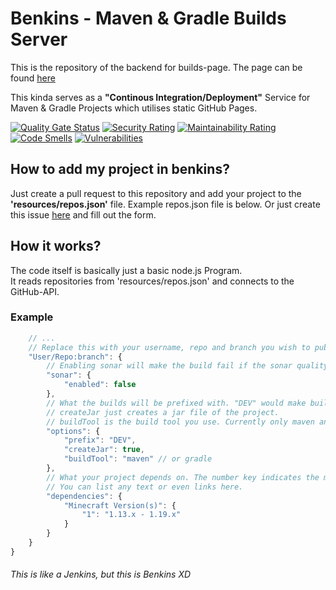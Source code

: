 # Benkins - Maven & Gradle Builds Server

This is the repository of the backend for builds-page. The page can be found [here](https://ci.bxteam.gq)

This kinda serves as a **"Continous Integration/Deployment"** Service for Maven & Gradle Projects which utilises static GitHub Pages. 

[![Quality Gate Status](https://sonarcloud.io/api/project_badges/measure?project=NONPLAYT_benkins&metric=alert_status)](https://sonarcloud.io/summary/new_code?id=NONPLAYT_benkins)
[![Security Rating](https://sonarcloud.io/api/project_badges/measure?project=NONPLAYT_benkins&metric=security_rating)](https://sonarcloud.io/summary/new_code?id=NONPLAYT_benkins)
[![Maintainability Rating](https://sonarcloud.io/api/project_badges/measure?project=NONPLAYT_benkins&metric=sqale_rating)](https://sonarcloud.io/summary/new_code?id=NONPLAYT_benkins)
[![Code Smells](https://sonarcloud.io/api/project_badges/measure?project=NONPLAYT_benkins&metric=code_smells)](https://sonarcloud.io/summary/new_code?id=NONPLAYT_benkins)
[![Vulnerabilities](https://sonarcloud.io/api/project_badges/measure?project=NONPLAYT_benkins&metric=vulnerabilities)](https://sonarcloud.io/summary/new_code?id=NONPLAYT_benkins)

## How to add my project in benkins?
Just create a pull request to this repository and add your project to the **'resources/repos.json'** file. Example repos.json file is below. Or just create this issue [here](https://github.com/NONPLAYT/benkins/issues/new?assignees=&labels=request&template=project_add_request.yml) and fill out the form.
## How it works?
The code itself is basically just a basic node.js Program.<br>
It reads repositories from 'resources/repos.json' and connects to the GitHub-API.<br>

### Example
```javascript
    // ...
    // Replace this with your username, repo and branch you wish to publish. For example: AwesomeUser/AwesomeProject:main
    "User/Repo:branch": {
        // Enabling sonar will make the build fail if the sonar quality gate fails. This is only supported for maven projects and not yet implemented to benkins.
        "sonar": {
            "enabled": false
        },
        // What the builds will be prefixed with. "DEV" would make builds like "AwesomeProject - DEV 1 (githash)"
        // createJar just creates a jar file of the project.
        // buildTool is the build tool you use. Currently only maven and gradle are supported.
        "options": {
            "prefix": "DEV",
            "createJar": true,
            "buildTool": "maven" // or gradle
        },
        // What your project depends on. The number key indicates the minium build.
        // You can list any text or even links here.
        "dependencies": {
            "Minecraft Version(s)": {
                "1": "1.13.x - 1.19.x"
            }
        }
    }
}
```

###### This is like a Jenkins, but this is Benkins XD